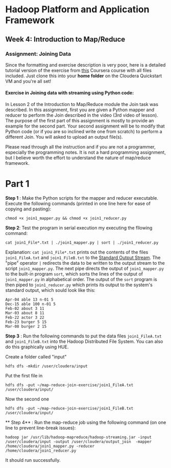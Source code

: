 # Hadoop Platform and Application Framework

## Week 4: Introduction to Map/Reduce

### Assignment: Joining Data

Since the formatting and exercise description is very poor, here is a detailed tutorial version of the exercise from [this](https://www.coursera.org/learn/hadoop/home/welcome) Coursera course with all files included. Just clone this into your **home folder** on the Cloudera Quickstart VM and you're all set!

#### Exercise in Joining data with streaming using Python code:


In Lesson 2 of the Introduction to Map/Reduce module the Join task was described. In this assignment, first you are given a Python mapper and reducer to perform the Join described in the video (3rd video of lesson). The purpose of the first part of this assignment is mostly to provide an example for the second part. Your second assignment will be to modify that Python code (or if you are so inclined write one from scratch) to perform a different Join. You will asked to upload an output file(s).

Please read through all the instruction and if you are not a programmer, especially the programming notes. It is not a hard programming assignment, but I believe worth the effort to understand the nature of map/reduce framework.


Part 1
=======

**Step 1** : Make the Python scripts for the mapper and reducer executable. Execute the following commands (printed in one line here for ease of copying and pasting):

```
chmod +x join1_mapper.py && chmod +x join1_reducer.py
```

**Step 2**: Test the program in serial execution my executing the fllowing command: 

```
cat join1_File*.txt | ./join1_mapper.py | sort | ./join1_reducer.py
```

 Explanation: `cat join1_File*.txt` prints out the contents of the files `join1_FileA.txt` and `join1_FileB.txt` to the [Standard Output Stream](https://en.wikipedia.org/wiki/Standard_streams#Standard_output_.28stdout.29). The "pipe" operator `|` redirects the data to be written to the output stream to the script `join1_mapper.py`. The next pipe directs the output of `join1_mapper.py` to the built-in program `sort`, which sorts the lines of the output of `join1_mapper.py` in alphabetical order. The output of the `sort` program is then piped to `join1_reducer.py` which prints its output to the system's standard output, which sould look like this: 
 
 ```
Apr-04 able 13 n-01 5
Dec-15 able 100 n-01 5
Feb-02 about 3 11
Mar-03 about 8 11
Feb-22 actor 3 22
Feb-23 burger 5 15
Mar-08 burger 2 15

 ```


**Step 3** : Run the following commands to put the data files `join1_FileA.txt` and `join1_FileB.txt` into the Hadoop Distributed File System. You can also do this graphically using HUE. 

Create a folder called "input"

```
hdfs dfs -mkdir /user/cloudera/input
```

Put the first file in
```
hdfs dfs -put ~/map-reduce-join-exercise/join1_FileA.txt /user/cloudera/input/
```

Now the second one
```
hdfs dfs -put ~/map-reduce-join-exercise/join1_FileB.txt /user/cloudera/input/
```

** Step 4** : Run the map-reduce job using the following command (on one line to prevent line-break issues):

```
hadoop jar /usr/lib/hadoop-mapreduce/hadoop-streaming.jar -input /user/cloudera/input -output /user/cloudera/output_join  -mapper /home/cloudera/join1_mapper.py -reducer /home/cloudera/join1_reducer.py
```

It should run successfully. 

